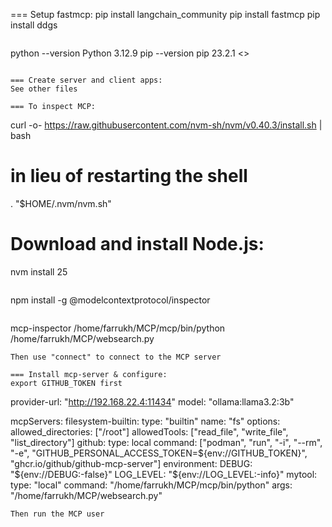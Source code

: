 === Setup fastmcp: 
pip install langchain_community
pip install fastmcp
pip install ddgs
```
```
python --version
Python 3.12.9
pip --version
pip 23.2.1 <<snip>>
```

=== Create server and client apps:
See other files

=== To inspect MCP:

```
curl -o- https://raw.githubusercontent.com/nvm-sh/nvm/v0.40.3/install.sh | bash
# in lieu of restarting the shell
\. "$HOME/.nvm/nvm.sh"
# Download and install Node.js:
nvm install 25
```
```
npm install -g @modelcontextprotocol/inspector
```
```
mcp-inspector /home/farrukh/MCP/mcp/bin/python /home/farrukh/MCP/websearch.py
```
Then use "connect" to connect to the MCP server

=== Install mcp-server & configure:
export GITHUB_TOKEN first

```
provider-url: "http://192.168.22.4:11434"
model: "ollama:llama3.2:3b"

mcpServers:
   filesystem-builtin:
     type: "builtin"
     name: "fs"
     options:
       allowed_directories: ["/root"]
       allowedTools: ["read_file", "write_file", "list_directory"]
   github:
     type: local
     command: ["podman", "run", "-i", "--rm", "-e", "GITHUB_PERSONAL_ACCESS_TOKEN=${env://GITHUB_TOKEN}", "ghcr.io/github/github-mcp-server"]
     environment:
       DEBUG: "${env://DEBUG:-false}"
       LOG_LEVEL: "${env://LOG_LEVEL:-info}"
   mytool:
     type: "local"
     command: "/home/farrukh/MCP/mcp/bin/python"
     args: "/home/farrukh/MCP/websearch.py"

```
Then run the MCP user




